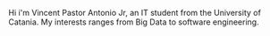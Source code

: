 Hi i'm Vincent Pastor Antonio Jr, an IT student from the University of Catania. My interests ranges from Big Data to software engineering. 
